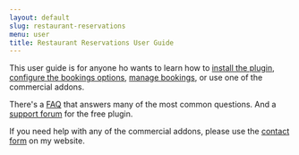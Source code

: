 ```yaml
---
layout: default
slug: restaurant-reservations
menu: user
title: Restaurant Reservations User Guide
---
```

This user guide is for anyone ho wants to learn how to [install the plugin](getting-started/install), [configure the bookings options](config), [manage bookings](manage), or use one of the commercial addons.

There's a [FAQ](faq) that answers many of the most common questions. And a [support forum](http://wordpress.org/support/plugin/restaurant-reservations) for the free plugin.

If you need help with any of the commercial addons, please use the [contact form](https://themeofthecrop.com/about/support) on my website.
